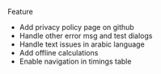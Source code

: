 Feature
- Add privacy policy page on github
- Handle other error msg and test dialogs
- Handle text issues in arabic language
- Add offline calculations
- Enable navigation in timings table
